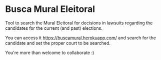 # Busca Mural Eleitoral


Tool to search the Mural Eleitoral for decisions in lawsuits regarding the candidates for the current (and past) elections.

You can access it https://buscamural.herokuapp.com/ and search for the candidate and set the proper court to be searched.

You're more than welcome to collaborate :)
